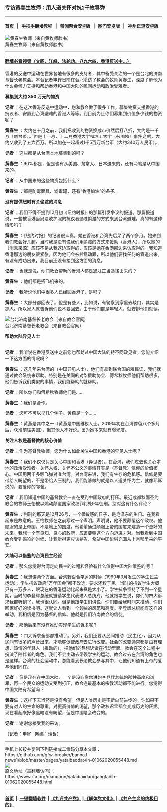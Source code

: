### 专访黄春生牧师：用人道关怀对抗2千枚导弹
------------------------

#### [首页](https://github.com/gfw-breaker/banned-news1/blob/master/README.md) &nbsp;&nbsp;|&nbsp;&nbsp; [手把手翻墙教程](https://github.com/gfw-breaker/guides/wiki) &nbsp;&nbsp;|&nbsp;&nbsp; [禁闻聚合安卓版](https://github.com/gfw-breaker/bn-android) &nbsp;&nbsp;|&nbsp;&nbsp; [网门安卓版](https://github.com/oGate2/oGate) &nbsp;&nbsp;|&nbsp;&nbsp; [神州正道安卓版](https://github.com/SzzdOgate/update) 



<div id="headerimg">
 <img alt="黄春生牧师（来自黄牧师脸书）" src="https://www.rfa.org/mandarin/yataibaodao/gangtai/lh-01062020055448.html/huang.jpg/@@images/d867594a-9365-4cec-abee-a4e8fc6a0aea.jpeg" title="黄春生牧师（来自黄牧师脸书）"/>
 <div id="headerimgcontents">
  <div id="headerimgcaption">
   <span>
    黄春生牧师（来自黄牧师脸书）
   </span>
   <!-- zoomattribute -->
  </div>
  <!-- headerimgcaption -->
 </div>
 <!-- headerimagecontents -->
</div>

<hr/>


#### [翻墙必看视频（文昭、江峰、法轮功、八九六四、香港反送中...）](https://github.com/gfw-breaker/banned-news1/blob/master/pages/link3.md)

<div id="storytext">
 <div>
  <div class="slot_header">
  </div>
 </div>
 <p dir="ltr">
 </p>
 <p dir="ltr">
  香港的反送中运动在世界各地有很多的支持者，其中备受关注的一个是台北的济南基督长老教会。本台记者申铧日前在台北采访了教会的牧师黄春生，深度了解他为什么会倾力支持和帮助香港和中国大陆的民间运动和政治受难者。
 </p>
 <p dir="ltr">
  <b>
   募集到大约
  </b>
  <b>
   350
  </b>
  <b>
   万元的物资
  </b>
 </p>
 <p dir="ltr">
  <b>
   记者
  </b>
  ：在这次香港反送中运动中，您和教会做了很多工作，募集物资支援香港的抗议者、安置到台湾避难的香港人等等。到目前为止你们募集到价值多少钱的物资呢？
 </p>
 <p dir="ltr">
  <b>
   黄春生
  </b>
  ：大约在十月之前，我们把收到的物资换成市价然后打八折，大约是一千万（新台币）。但是十一月、十二月香港大学和理工大学（被围堵）事件之后，大约又收到了五六百万。所以加在一起超过1千5百万新台币（大约340万人民币）。
 </p>
 <p dir="ltr">
  <b>
   记者
  </b>
  ：这些都是从台湾本地募集到的吗？
 </p>
 <p dir="ltr">
  <b>
   黄春生
  </b>
  ：90%都是，但是也有从美国、加拿大、日本送来的，还有两笔是从中国来的。
 </p>
 <p dir="ltr">
  <b>
   记者
  </b>
  ：从中国来的这些物资包括什么？
 </p>
 <p dir="ltr">
  <b>
   黄春生
  </b>
  ：都是防毒面具、滤毒罐，还有“香港加油”的条子。
 </p>
 <p dir="ltr">
 </p>
 <p dir="ltr">
 </p>
 <p dir="ltr">
  <b>
   没有提供纽时有关偷渡的消息
  </b>
 </p>
 <p dir="ltr">
 </p>
 <p dir="ltr">
  <b>
   记者
  </b>
  ：我们不得不提到12月初《纽约时报》的那篇引发争议的报道。那篇报道说，一些被香港当局没收护照的抗议者通过偷渡的方式来到台湾避难。真的有这种情形吗？
 </p>
 <p dir="ltr">
  <b>
   黄春生
  </b>
  ：《纽约时报》的记者很认真。她在香港和台湾先后呆了两个多月。她来到我们教会好几趟。当时我是没有说我们用偷渡的方式来援助（香港人），所以她的（消息来源）应该不是从我这边取得的，应该是她在香港那边采访取得的。我知道香港那边的朋友很紧张，因为他们会被控暴动罪，所以他们要找任何的管道出来。有没有成功出来，我目前还没有接到这方面的消息。
 </p>
 <p dir="ltr">
  <b>
   记者
  </b>
  ：也就是说，你们教会帮助的香港人都是通过正当途径出来的？
 </p>
 <p dir="ltr">
  <b>
   黄春生
  </b>
  ：他们都是搭飞机来的。
 </p>
 <p dir="ltr">
  <b>
   记者
  </b>
  ：我听说他们中很多人已经回香港了，是吗？
 </p>
 <p dir="ltr">
  <b>
   黄春生
  </b>
  ：大部分都回去了。但是有些人，比如说，有警察到家里去敲门，其实是抓人。所以家人就告诉他们说不要回去。由于他们都是年轻人，就安排他们就读。
 </p>
 <p dir="ltr">
 </p>
 <p dir="ltr">
  <div class="image-inline captioned" style="width:806px;">
   <div style="width:806px;">
    <img alt="台北济南基督长老教会（来自教会官网）" src="https://www.rfa.org/mandarin/yataibaodao/gangtai/lh-01062020055448.html/Jinan-Church.jpg" title="台北济南基督长老教会（来自教会官网）"/>
   </div>
   <div class="image-caption">
    <span style="width:806px;">
     台北济南基督长老教会（来自教会官网）
    </span>
    <span class="copyright">
    </span>
   </div>
  </div>
 </p>
 <p dir="ltr">
  <b>
   帮助大陆异见人士
  </b>
 </p>
 <p dir="ltr">
  <br/>
  <b>
   记者
  </b>
  ：我听说在香港反送中之前您也帮助过中国大陆的持不同政见者。您能介绍一下这方面的情况吗？
 </p>
 <p dir="ltr">
  <b>
   黄春生
  </b>
  ：这几年来台湾的（中国异见人士），他们有拿到联合国的难民证，我们就通过教会系统来帮助。特别是在美国的对华援助协会、傅希秋牧师他们帮助很多，他们告诉我们类似的事情，我们能帮助的就帮助。
 </p>
 <p dir="ltr">
  <b>
   记者
  </b>
  ：所以你们和傅希秋牧师他们是……
 </p>
 <p dir="ltr">
  <b>
   黄春生
  </b>
  ：我们是合作。
 </p>
 <p dir="ltr">
  <b>
   记者
  </b>
  ：您可不可以举几个例子。黄燕是一个……
 </p>
 <p dir="ltr">
  <b>
   黄春生
  </b>
  ：黄燕是其中之一（黄燕是中国维权人士。2019年初在台湾停留八个多月后，获准前往美国），但其他人不好说。因为她本来就有曝光度。
 </p>
 <p dir="ltr">
 </p>
 <p dir="ltr">
  <b>
   关注人权是基督教的核心价值
  </b>
 </p>
 <p dir="ltr">
 </p>
 <p dir="ltr">
  <b>
   记者
  </b>
  ：作为基督教牧师，您为什么如此关注中国和香港的异见人士呢？
 </p>
 <p dir="ltr">
  <b>
   黄春生
  </b>
  ：我们不仅仅只是关心中国和香港（异见者）。在台湾，我们过去也关心本地的政治受难者。关怀人权、关怀不公义的事情其实是（基督教）信仰的价值核心。中国用两千多颗飞弹对准台湾。对台湾来讲，我们有生存的危机感。信仰是要带给人盼望的，不是带给人压制的。我们能够做的就是以人道关怀为主，就像耶稣说的，要爱你的邻舍。
 </p>
 <p dir="ltr">
  <b>
   记者
  </b>
  ：我们知道中国的基督教会一直在受到中国政府的打压。最近成都秋雨圣约教会的牧师王怡被以煽动颠覆国家政权罪判处9年徒刑。您对这有什么评论？
 </p>
 <p dir="ltr">
  <b>
   黄春生
  </b>
  ：判刑的那天是12月26号，一个很敏感的日子，是毛泽东的生日。在我看起来是故意的。王怡牧师在之前写过一个声明。声明说，他不要颠覆这个政权。他顺服的是上帝国，不是地上的国度。他希望通过顺服上帝的国度来建造一个更好的未来。我想一个有良知、良心的政府，应该要朝这个方向迈进才对。当我看到中国教会受到逼迫的时候，让我觉得更应该祷告，希望中国能够充满从上帝那里来的平安。
 </p>
 <p dir="ltr">
 </p>
 <p dir="ltr">
  <b>
   大陆可以借鉴的台湾民主经验
  </b>
 </p>
 <p dir="ltr">
 </p>
 <p dir="ltr">
  <b>
   记者
  </b>
  ：那么您觉得台湾走向民主的过程和经验有什么值得中国大陆借鉴的呢？
 </p>
 <p dir="ltr">
  <b>
   黄春生
  </b>
  ：我想讲两个方面。台湾野百合学运的时候（1990年3月发生的学生民主运动），学生抗议政府“万年国会”都不改选，要求还权于民。当时的抗议学生大概只有一万多人，跟现在的香港运动比起来真是太小了。学生抗争坚持了不到一个星期，当时的李登辉总统就邀请学生代表进入总统府。他就跟学生说，你们的四大诉求我都听到了，我也很认同。但是他跟学生们讲说，你们要给我时间来推动，你们回家好好的读书吧。这就让人看到一个领袖的风范和高度。李登辉总统能有这样的举动，我相信是因为基督的信仰。他就是我们济南教会的信徒。
 </p>
 <p dir="ltr">
  <b>
   记者
  </b>
  ：那他后来有没有推动实现学生的诉求呢？
 </p>
 <p dir="ltr">
  <b>
   黄春生
  </b>
  ：四大诉求全部都推动了。另外，我们还要从民间推动（民主化），因为从民间有很多的声音出来，才能够促使政府去进行改变。社会的改变通常都是由有理想、热情的年轻人（推动的），把他们的理想诉诸在行动里面。教会在这个过程中扮演了陪伴者的角色。我们不会主动去带领学生的运动。教会过去在台湾的角色也是这样。台湾的社会运动中，总能看到长老教会参与其中，让他们知道有上帝的爱与他们同在。
 </p>
 <p dir="ltr">
  <b>
   记者
  </b>
  ：但是现在在中国大陆，一个是没有像您讲的李登辉总统的那种高度和谦卑，再一个民众的运动又受到打压，教会连最基本的宗教活动都不能进行。您觉得中国大陆有希望吗？
 </p>
 <p dir="ltr">
  <b>
   黄春生
  </b>
  ：这样下去当然是没有希望。但是人类历史是不断向前进步的。你如果不要有对人的生命的尊重，对更高价值的渴望，那个政权迟早都会变成历史的灰烬。现在看起来好像黑暗没有盼望，但是中国是会改变的。
 </p>
 <p dir="ltr">
  <b>
   记者
  </b>
  ：谢谢您接受我的采访。
 </p>
 <p dir="ltr">
 </p>
 <p dir="ltr">
  （记者：申铧   网编：瑞哲）
 </p>
</div>

<hr/>
手机上长按并复制下列链接或二维码分享本文章：<br/>
https://github.com/gfw-breaker/banned-news1/blob/master/pages/yataibaodao/lh-01062020055448.md <br/>
<a href='https://github.com/gfw-breaker/banned-news1/blob/master/pages/yataibaodao/lh-01062020055448.md'><img src='https://github.com/gfw-breaker/banned-news1/blob/master/pages/yataibaodao/lh-01062020055448.md.png'/></a> <br/>
原文地址（需翻墙访问）：https://www.rfa.org/mandarin/yataibaodao/gangtai/lh-01062020055448.html


------------------------
#### [首页](https://github.com/gfw-breaker/banned-news1/blob/master/README.md) &nbsp;|&nbsp; [一键翻墙软件](https://github.com/gfw-breaker/nogfw/blob/master/README.md) &nbsp;| [《九评共产党》](https://github.com/gfw-breaker/9ping.md/blob/master/README.md#九评之一评共产党是什么) | [《解体党文化》](https://github.com/gfw-breaker/jtdwh.md/blob/master/README.md) | [《共产主义的终极目的》](https://github.com/gfw-breaker/gczydzjmd.md/blob/master/README.md)


<img src='http://gfw-breaker.win/banned-news/pages/yataibaodao/lh-01062020055448.md' width='0px' height='0px'/>